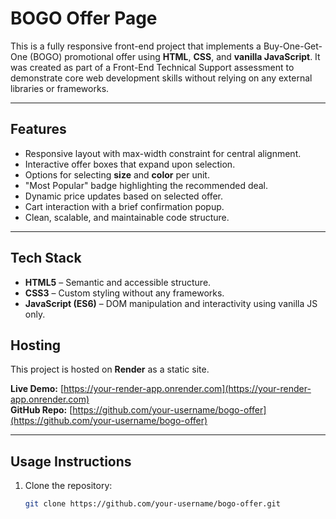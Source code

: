 # BOGO Offer Page

This is a fully responsive front-end project that implements a Buy-One-Get-One (BOGO) promotional offer using **HTML**, **CSS**, and **vanilla JavaScript**. It was created as part of a Front-End Technical Support assessment to demonstrate core web development skills without relying on any external libraries or frameworks.

---

## Features

- Responsive layout with max-width constraint for central alignment.
- Interactive offer boxes that expand upon selection.
- Options for selecting **size** and **color** per unit.
- "Most Popular" badge highlighting the recommended deal.
- Dynamic price updates based on selected offer.
- Cart interaction with a brief confirmation popup.
- Clean, scalable, and maintainable code structure.

---

## Tech Stack

- **HTML5** – Semantic and accessible structure.
- **CSS3** – Custom styling without any frameworks.
- **JavaScript (ES6)** – DOM manipulation and interactivity using vanilla JS only.


## Hosting

This project is hosted on **Render** as a static site.

**Live Demo:** [https://your-render-app.onrender.com](https://your-render-app.onrender.com)  
**GitHub Repo:** [https://github.com/your-username/bogo-offer](https://github.com/your-username/bogo-offer)



---

## Usage Instructions

1. Clone the repository:
   ```bash
   git clone https://github.com/your-username/bogo-offer.git



